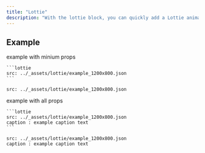```yaml
---
title: "Lottie"
description: "With the lottie block, you can quickly add a Lottie animation to your documentation. For example to show and define transitions."
---
```


##  Example

example with minium props
````
```lottie
src: ../_assets/lottie/example_1200x800.json
```
````

```lottie
src: ../_assets/lottie/example_1200x800.json
```

example with all props
````
```lottie
src: ../_assets/lottie/example_1200x800.json
caption : example caption text
```
````

```lottie
src: ../_assets/lottie/example_1200x800.json
caption : example caption text
```